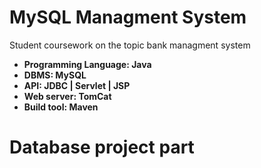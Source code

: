 # MySQL Managment System
Student coursework on the topic bank managment system<br>
<ul>
<li><strong>Programming Language: Java</strong></li>
<li><strong>DBMS: MySQL</strong></li>
<li><strong>API: JDBC | Servlet | JSP </strong></li>
<li><strong>Web server: TomCat</strong></li>
<li><strong>Build tool: Maven</strong></li>
</ul>
<h1>Database project part</h1>
